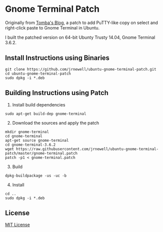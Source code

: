 # Gnome Terminal Patch

Originally from [Tomba's Blog](http://www.taika.org/~tomba/gnome-terminal/index.html),
a patch to add PuTTY-like copy on select and right-click paste to Gnome Terminal in Ubuntu.

I built the patched version on 64-bit Ubunty Trusty 14.04, Gnome Terminal 3.6.2.

## Install Instructions using Binaries

```shellsession
git clone https://github.com/jrnewell/ubuntu-gnome-terminal-patch.git
cd ubuntu-gnome-terminal-patch
sudo dpkg -i *.deb
```

## Building Instructions using Patch

1. Install build dependencies

  ```shellsession
  sudo apt-get build-dep gnome-terminal
  ```

2. Download the sources and apply the patch

  ```shellsession
  mkdir gnome-terminal
  cd gnome-terminal
  apt-get source gnome-terminal
  cd gnome-terminal-3.6.2
  wget https://raw.githubusercontent.com/jrnewell/ubuntu-gnome-terminal-patch/master/gnome-terminal.patch
  patch -p1 < gnome-terminal.patch
  ```

3. Build

  ```shellsession
  dpkg-buildpackage -us -uc -b
  ```

4. Install

  ```shellsession
  cd ..
  sudo dpkg -i *.deb
  ```

## License

[MIT License](http://en.wikipedia.org/wiki/MIT_License)
